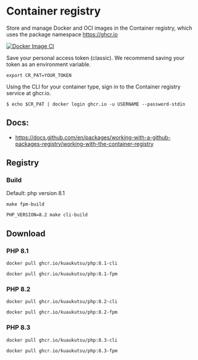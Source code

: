 # Container registry

Store and manage Docker and OCI images in the Container registry, 
which uses the package namespace https://ghcr.io

[![Docker Image CI](https://github.com/kuaukutsu/registry/actions/workflows/docker-image.yml/badge.svg)](https://github.com/kuaukutsu/registry/actions/workflows/docker-image.yml)

Save your personal access token (classic). We recommend saving your token as an environment variable.

```shell
export CR_PAT=YOUR_TOKEN
```

Using the CLI for your container type, sign in to the Container registry service at ghcr.io.

```shell
$ echo $CR_PAT | docker login ghcr.io -u USERNAME --password-stdin
```

## Docs:
- https://docs.github.com/en/packages/working-with-a-github-packages-registry/working-with-the-container-registry

## Registry

### Build

Default: php version 8.1

```shell
make fpm-build
```

```shell
PHP_VERSION=8.2 make cli-build
```

## Download

### PHP 8.1

```shell
docker pull ghcr.io/kuaukutsu/php:8.1-cli
```

```shell
docker pull ghcr.io/kuaukutsu/php:8.1-fpm
```

### PHP 8.2

```shell
docker pull ghcr.io/kuaukutsu/php:8.2-cli
```

```shell
docker pull ghcr.io/kuaukutsu/php:8.2-fpm
```

### PHP 8.3

```shell
docker pull ghcr.io/kuaukutsu/php:8.3-cli
```

```shell
docker pull ghcr.io/kuaukutsu/php:8.3-fpm
```

